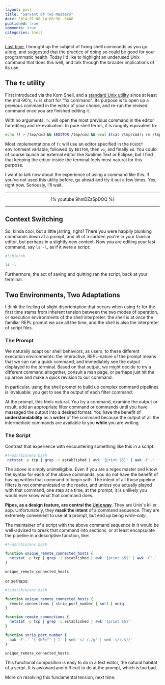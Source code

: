 ```yaml
---
layout: post
title: "Servant of Two Masters"
date: 2014-07-08 14:08:36 -0400
published: true
comments: true
categories: Shell
---
```


[Last time][LastTime], I brought up the subject of fixing shell commands as you go along, and suggested that the practice of doing so could be good for your programmatic health. Today I'd like to highlight an underused Unix command that does this well, and talk through the broader implications of its use.

<!-- more -->

## The `fc` utility
First introduced via the Korn Shell, and a [standard Unix utility][manfc] since at least the mid-90's, `fc` is short for "fix command". Its purpose is to open up a previous command in the editor of your choice, and re-run the revised command once you are finished editing it.

With no arguments, `fc` will open the most previous command in the editor for editing and re-evaluation. In pure shell terms, it is roughly equivalent to:

``` bash I hope you'll agree, 'fc' is easier to type
echo !! > /tmp/cmd && $EDITOR /tmp/cmd && eval $(cat /tmp/cmd); rm /tmp/cmd
```

Most implementations of `fc` will use an editor specified in the `FCEDIT` environment variable, followed by `EDITOR`, then `vi`, and finally `ed`. You could of course launch an external editor like Sublime Text or Eclipse, but I find that keeping the editor inside the terminal feels most natural for this purpose.

I want to talk now about the experience of using a command like this. If you've not used this utility before, go ahead and try it out a few times. Yes, right now. Seriously, I'll wait.

<hr />
<center>{% youtube 9hmDZz5pDOQ %}</center>
<hr />

## Context Switching
So, kinda cool, but a little jarring, right? There you were happily plunking commands down at a prompt, and all of a sudden you're in your familiar editor, but perhaps in a slightly new context. Now you are editing your last command, say `ls -l`, as if it were a script:

``` bash
#!/bin/sh

ls -l
```

Furthermore, the act of saving and quitting ran the script, back at your terminal.

## Two Environments, Two Adaptations
I think the feeling of slight disorientation that occurs when using `fc` for the first time stems from inherent tension between the two modes of operation, or execution environments of the shell interpreter: the shell is at once the familiar REPL prompt we use all the time, and the shell is also the interpreter of script files.

### The Prompt
We naturally adapt our shell behaviors, as users, to these different execution environments: the interactive, REPL-nature of the prompt means that we can run a quick command, and immediately see the output displayed to the terminal. Based on that output, we might decide to try a different command altogether, consult a man page, or perhaps just hit the up arrow and make a quick revision to our command.

In particular, using the shell prompt to build up complex command pipelines is invaluable: you get to see the output of each filter command:

<script type="text/javascript" src="https://asciinema.org/a/10680.js" id="asciicast-10680" async data-speed="2"></script>

At the prompt, this feels natural. You try a command, examine the output or result, add an appropriate filter command or commands until you have massaged the output into a desired format. You have the benefit of **understandability** as a **writer** of the command because the output of all the intermediate commands are available to you **while** you are writing.

### The Script
Contrast that experience with encountering something like this in a script:

```bash Readability matters
#!/usr/bin/env bash
 netstat -p tcp | grep -i established | awk '{print $5}' | awk -F'.' '{ $NF="" } 1' | sed 's/ /./g' | sed 's/\.$//' | sort | uniq
```

The above is simply unintelligible. Even if you are a regex master and know the syntax for each of the above commands, you do not have the benefit of having written that command to begin with. The intent of all those pipeline filters is not communicated to the reader, and unless you actually played with that command, one step at a time, at the prompt, it is unlikely you would ever know what that command does.

**Pipes, as a design feature, are central the [Unix way][UnixWay]**. They are Unix's killer app. Unfortunately, they **mask the intent** of a command sequence. They are extremely convenient to use at a prompt, but end up being *write-only*.

The maintainer of a script with the above command sequence in it would be well-advised to break that command into sections, or at least encapsulate the pipeline in a descriptive function, like:

```bash Names give the reader a clue
#!/usr/bin/env bash

function unique_remote_connected_hosts {
  netstat -p tcp | grep -i established | awk '{print $5}' | awk -F'.' '{ $NF="" } 1' | sed 's/ /./g' | sed 's/\.$//' | sort | uniq
}

unique_remote_connected_hosts
```

or perhaps:

```bash Composition helps
#!/usr/bin/env bash

function unique_remote_connected_hosts {
  remote_connections | strip_port_number | sort | uniq
}

function remote_connections {
  netstat -p tcp | grep -i established | awk '{print $5}'
}

function strip_port_number {
  awk -F'.' '{ $NF="" } 1' | sed 's/ /./g' | sed 's/\.$//'
}

unique_remote_connected_hosts
```

This functional composition is easy to do in a text editor, the natural habitat of a script. It is awkward and difficult to do at the prompt, which is too bad.

More on resolving this fundamental tension, next time.

[LastTime]: /blog/2014/06/30/broken-windows-and-broken-code/ "Broken Windows and Broken Code"
[manfc]: http://pubs.opengroup.org/onlinepubs/9699919799/utilities/fc.html
[UnixWay]: http://en.wikipedia.org/wiki/Unix_philosophy
